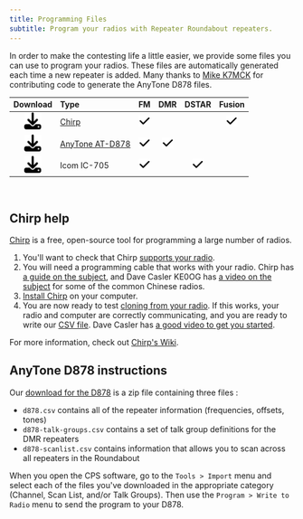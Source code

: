 ```yaml
---
title: Programming Files
subtitle: Program your radios with Repeater Roundabout repeaters.
---
```


In order to make the contesting life a little easier, we provide some files you can use to program your radios. These files are automatically generated each time a new repeater is added. Many thanks to [Mike K7MCK](https://www.qrz.com/db/k7mck) for contributing code to generate the AnyTone D878 files.

| Download | Type | FM | DMR | DSTAR | Fusion |
|:--------:|:-----|:--:|:---:|:-----:|:------:|
| <a href="assets/programming_files/rr_frequencies.csv" download><img src="assets/images/download-solid.svg" height="30px" /></a> | [Chirp](https://chirp.danplanet.com/projects/chirp/wiki/Home) | <img src="assets/images/check-solid.svg" height="20px" /> | | | <img src="assets/images/check-solid.svg" height="20px" /> |
| <a href="assets/programming_files/d878.zip" download><img src="assets/images/download-solid.svg" height="30px" /></a> | [AnyTone AT-D878](https://support.bridgecomsystems.com/anytone-878-v2-model-cps-firmware-downloads) | <img src="assets/images/check-solid.svg" height="20px" /> | <img src="assets/images/check-solid.svg" height="20px" /> | | |
| <a href="#" download><img src="assets/images/download-solid.svg" height="30px" /></a> | Icom IC-705 | <img src="assets/images/check-solid.svg" height="20px" /> | | <img src="assets/images/check-solid.svg" height="20px" /> | |
<br />


## Chirp help

[Chirp](https://chirp.danplanet.com/projects/chirp/wiki/Home) is a free, open-source tool for programming a large number of radios.

1. You'll want to check that Chirp [supports your radio](https://chirp.danplanet.com/projects/chirp/wiki/Supported_Radios). 
2. You will need a programming cable that works with your radio. Chirp has [a guide on the subject](https://chirp.danplanet.com/projects/chirp/wiki/CableGuide), and Dave Casler KE0OG has [a video on the subject](https://www.youtube.com/watch?v=nzkFVtyttKM) for some of the common Chinese radios.
3. [Install Chirp](https://chirp.danplanet.com/projects/chirp/wiki/Download) on your computer.
4. You are now ready to test [cloning from your radio](https://chirp.danplanet.com/projects/chirp/wiki/Beginners_Guide). If this works, your radio and computer are correctly communicating, and you are ready to write our <a href="assets/programming_files/rr_frequencies.csv" download>CSV file</a>. Dave Casler has [a good video to get you started](https://www.youtube.com/watch?v=Mrpqq-xi00g).

For more information, check out [Chirp's Wiki](https://chirp.danplanet.com/projects/chirp/wiki/Home).


## AnyTone D878 instructions

Our <a href="assets/programming_files/d878.zip" download>download for the D878</a> is a zip file containing three files :
- `d878.csv` contains all of the repeater information (frequencies, offsets, tones)
- `d878-talk-groups.csv` contains a set of talk group definitions for the DMR repeaters
- `d878-scanlist.csv` contains information that allows you to scan across all repeaters in the Roundabout

When you open the CPS software, go to the `Tools > Import` menu and select each of the files you've downloaded in the appropriate category (Channel, Scan List, and/or Talk Groups). Then use the `Program > Write to Radio` menu to send the program to your D878.
